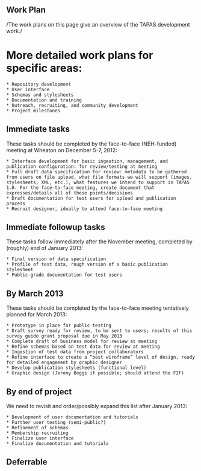 ## Work Plan
/The work plans on this page give an overview of the TAPAS development work./

# More detailed work plans for specific areas:

    * Repository development
    * User interface
    * Schemas and stylesheets
    * Documentation and training
    * Outreach, recruiting, and community development
    * Project milestones
    
    


## Immediate tasks
These tasks should be completed by the face-to-face (NEH-funded) meeting at Wheaton on December 5-7, 2012:

    * Interface development for basic ingestion, management, and publication configuration: for review/testing at meeting
    * Full draft data specification for review: metadata to be gathered from users on file upload, what file formats we will support (images, stylesheets, XML, etc.), what features we intend to support in TAPAS 1.0. For the face-to-face meeting, create document that expresses/details all of these points/decisions
    * Draft documentation for test users for upload and publication process
    * Recruit designer, ideally to attend face-to-face meeting


## Immediate followup tasks
These tasks follow immediately after the November meeting, completed by (roughly) end of January 2013:

    * Final version of data specification
    * Profile of test data, rough version of a basic publication stylesheet
    * Public-grade documentation for test users


## By March 2013
These tasks should be completed by the face-to-face meeting tentatively planned for March 2013:

    * Prototype in place for public testing
    * Draft survey ready for review, to be sent to users; results of this survey guide grant proposal due in May 2013
    * Complete draft of business model for review at meeting
    * Refine schemas based on test data for review at meeting
    * Ingestion of test data from project collaborators
    * Refine interface to create a “best wireframe” level of design, ready for detailed engagement by graphic designer
    * Develop publication stylesheets (functional level)
    * Graphic design (Jeremy Boggs if possible; should attend the F2F)


## By end of project
We need to revisit and order/possibly expand this list after January 2013:

    * Development of user documentation and tutorials
    * Further user testing (semi-public?)
    * Refinement of schemas
    * Membership recruiting
    * Finalize user interface
    * Finalize documentation and tutorials


## Deferrable
